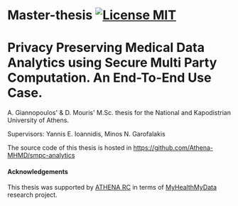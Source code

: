 # Master-thesis [![License MIT][badge-license]](LICENSE)

# Privacy Preserving Medical Data Analytics using Secure Multi Party Computation. An End-To-End Use Case.

A. Giannopoulos' & D. Mouris' M.Sc. thesis for the National and Kapodistrian University of Athens.

Supervisors: Yannis E. Ioannidis, Minos N. Garofalakis

The source code of this thesis is hosted in https://github.com/Athena-MHMD/smpc-analytics


#### Acknowledgements

This thesis was supported by [ATHENA RC](https://www.athena-innovation.gr/en) in terms of [MyHealthMyData](http://www.myhealthmydata.eu) research project.


[badge-license]: https://img.shields.io/badge/license-MIT-green.svg?style=flat-square
